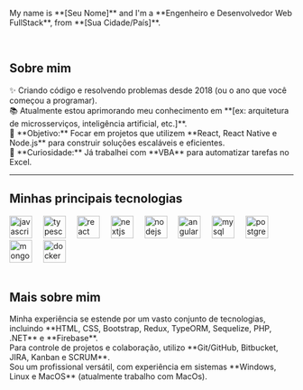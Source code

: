 <p align="left">My name is **[Seu Nome]** and I'm a **Engenheiro e Desenvolvedor Web FullStack**, from **[Sua Cidade/País]**.</p>

<br>

<h2 align="left">Sobre mim</h2>

<p align="left">
  ✨ Criando código e resolvendo problemas desde 2018 (ou o ano que você começou a programar).<br>
  📚 Atualmente estou aprimorando meu conhecimento em **[ex: arquitetura de microsserviços, inteligência artificial, etc.]**.<br>
  🎯 **Objetivo:** Focar em projetos que utilizem **React, React Native e Node.js** para construir soluções escaláveis e eficientes.<br>
  🎲 **Curiosidade:** Já trabalhei com **VBA** para automatizar tarefas no Excel.
</p>

---

<h2 align="left">Minhas principais tecnologias</h2>

<div align="left">
  <img src="https://cdn.jsdelivr.net/gh/devicons/devicon/icons/javascript/javascript-original.svg" height="40" alt="javascript logo"  />
  <img width="12" />
  <img src="https://cdn.jsdelivr.net/gh/devicons/devicon/icons/typescript/typescript-original.svg" height="40" alt="typescript logo"  />
  <img width="12" />
  <img src="https://cdn.jsdelivr.net/gh/devicons/devicon/icons/react/react-original.svg" height="40" alt="react logo"  />
  <img width="12" />
  <img src="https://cdn.jsdelivr.net/gh/devicons/devicon/icons/nextjs/nextjs-original.svg" height="40" alt="nextjs logo"  />
  <img width="12" />
  <img src="https://cdn.jsdelivr.net/gh/devicons/devicon/icons/nodejs/nodejs-original.svg" height="40" alt="nodejs logo"  />
  <img width="12" />
  <img src="https://cdn.jsdelivr.net/gh/devicons/devicon/icons/angularjs/angularjs-original.svg" height="40" alt="angular logo"  />
  <img width="12" />
  <img src="https://cdn.jsdelivr.net/gh/devicons/devicon/icons/mysql/mysql-original.svg" height="40" alt="mysql logo"  />
  <img width="12" />
  <img src="https://cdn.jsdelivr.net/gh/devicons/devicon/icons/postgresql/postgresql-original.svg" height="40" alt="postgresql logo"  />
  <img width="12" />
  <img src="https://cdn.jsdelivr.net/gh/devicons/devicon/icons/mongodb/mongodb-original.svg" height="40" alt="mongodb logo"  />
  <img width="12" />
  <img src="https://cdn.jsdelivr.net/gh/devicons/devicon/icons/docker/docker-original.svg" height="40" alt="docker logo"  />
</div>

<br>

<h2 align="left">Mais sobre mim</h2>

<p align="left">
  Minha experiência se estende por um vasto conjunto de tecnologias, incluindo **HTML, CSS, Bootstrap, Redux, TypeORM, Sequelize, PHP, .NET** e **Firebase**. <br>
  Para controle de projetos e colaboração, utilizo **Git/GitHub, Bitbucket, JIRA, Kanban e SCRUM**.<br>
  Sou um profissional versátil, com experiência em sistemas **Windows, Linux e MacOS** (atualmente trabalho com MacOs).
</p>

